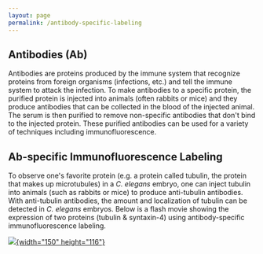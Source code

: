 ```yaml
---
layout: page
permalink: /antibody-specific-labeling
---
```

Antibodies (Ab)
---------------

Antibodies are proteins produced by the immune system that recognize
proteins from foreign organisms (infections, etc.) and tell the immune
system to attack the infection. To make antibodies to a specific
protein, the purified protein is injected into animals (often rabbits or
mice) and they produce antibodies that can be collected in the blood of
the injected animal. The serum is then purified to remove non-specific
antibodies that don't bind to the injected protein. These purified
antibodies can be used for a variety of techniques including
immunofluorescence.

Ab-specific Immunofluorescence Labeling
---------------------------------------

To observe one\'s favorite protein (e.g. a protein called tubulin, the
protein that makes up microtubules) in a *C. elegans* embryo, one can
inject tubulin into animals (such as rabbits or mice) to produce
anti-tubulin antibodies. With anti-tubulin antibodies, the amount and
localization of tubulin can be detected in *C. elegans* embryos. Below
is a flash movie showing the expression of two proteins (tubulin &
syntaxin-4) using antibody-specific immunofluorescence labeling.

[![](/files/worm/Antibody.jpg){width="150"
height="116"}](/files/worm/AbLabel.swf)
